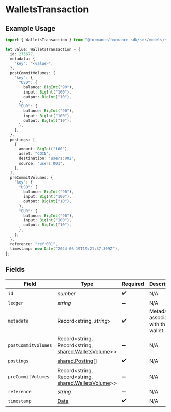 # WalletsTransaction

## Example Usage

```typescript
import { WalletsTransaction } from "@formance/formance-sdk/sdk/models/shared";

let value: WalletsTransaction = {
  id: 273677,
  metadata: {
    "key": "<value>",
  },
  postCommitVolumes: {
    "key": {
      "USD": {
        balance: BigInt("90"),
        input: BigInt("100"),
        output: BigInt("10"),
      },
      "EUR": {
        balance: BigInt("90"),
        input: BigInt("100"),
        output: BigInt("10"),
      },
    },
  },
  postings: [
    {
      amount: BigInt("100"),
      asset: "COIN",
      destination: "users:002",
      source: "users:001",
    },
  ],
  preCommitVolumes: {
    "key": {
      "USD": {
        balance: BigInt("90"),
        input: BigInt("100"),
        output: BigInt("10"),
      },
      "EUR": {
        balance: BigInt("90"),
        input: BigInt("100"),
        output: BigInt("10"),
      },
    },
  },
  reference: "ref:001",
  timestamp: new Date("2024-06-19T19:21:37.309Z"),
};
```

## Fields

| Field                                                                                               | Type                                                                                                | Required                                                                                            | Description                                                                                         | Example                                                                                             |
| --------------------------------------------------------------------------------------------------- | --------------------------------------------------------------------------------------------------- | --------------------------------------------------------------------------------------------------- | --------------------------------------------------------------------------------------------------- | --------------------------------------------------------------------------------------------------- |
| `id`                                                                                                | *number*                                                                                            | :heavy_check_mark:                                                                                  | N/A                                                                                                 |                                                                                                     |
| `ledger`                                                                                            | *string*                                                                                            | :heavy_minus_sign:                                                                                  | N/A                                                                                                 |                                                                                                     |
| `metadata`                                                                                          | Record<string, *string*>                                                                            | :heavy_check_mark:                                                                                  | Metadata associated with the wallet.                                                                |                                                                                                     |
| `postCommitVolumes`                                                                                 | Record<string, Record<string, [shared.WalletsVolume](../../../sdk/models/shared/walletsvolume.md)>> | :heavy_minus_sign:                                                                                  | N/A                                                                                                 |                                                                                                     |
| `postings`                                                                                          | [shared.Posting](../../../sdk/models/shared/posting.md)[]                                           | :heavy_check_mark:                                                                                  | N/A                                                                                                 |                                                                                                     |
| `preCommitVolumes`                                                                                  | Record<string, Record<string, [shared.WalletsVolume](../../../sdk/models/shared/walletsvolume.md)>> | :heavy_minus_sign:                                                                                  | N/A                                                                                                 |                                                                                                     |
| `reference`                                                                                         | *string*                                                                                            | :heavy_minus_sign:                                                                                  | N/A                                                                                                 | ref:001                                                                                             |
| `timestamp`                                                                                         | [Date](https://developer.mozilla.org/en-US/docs/Web/JavaScript/Reference/Global_Objects/Date)       | :heavy_check_mark:                                                                                  | N/A                                                                                                 |                                                                                                     |